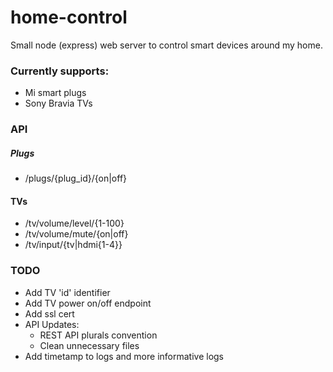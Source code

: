# home-control

Small node (express) web server to control smart devices around my home.

### Currently supports:
- Mi smart plugs
- Sony Bravia TVs

### API
##### Plugs
- /plugs/{plug_id}/{on|off}

#### TVs
- /tv/volume/level/{1-100}
- /tv/volume/mute/{on|off}
- /tv/input/{tv|hdmi{1-4}}

### TODO
- Add TV 'id' identifier
- Add TV power on/off endpoint
- Add ssl cert
- API Updates:
  - REST API plurals convention
  - Clean unnecessary files
- Add timetamp to logs and more informative logs